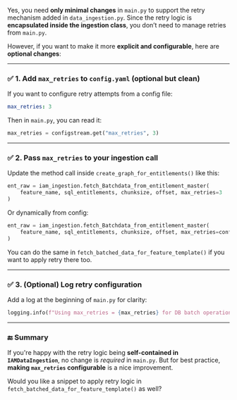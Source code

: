 Yes, you need **only minimal changes** in `main.py` to support the retry mechanism added in `data_ingestion.py`. Since the retry logic is **encapsulated inside the ingestion class**, you don’t need to manage retries from `main.py`.

However, if you want to make it more **explicit and configurable**, here are **optional changes**:

---

### ✅ 1. **Add `max_retries` to `config.yaml`** (optional but clean)

If you want to configure retry attempts from a config file:

```yaml
max_retries: 3
```

Then in `main.py`, you can read it:

```python
max_retries = configstream.get("max_retries", 3)
```

---

### ✅ 2. **Pass `max_retries` to your ingestion call**

Update the method call inside `create_graph_for_entitlements()` like this:

```python
ent_raw = iam_ingestion.fetch_Batchdata_from_entitlement_master(
    feature_name, sql_entitlements, chunksize, offset, max_retries=3
)
```

Or dynamically from config:

```python
ent_raw = iam_ingestion.fetch_Batchdata_from_entitlement_master(
    feature_name, sql_entitlements, chunksize, offset, max_retries=configstream.get("max_retries", 3)
)
```

You can do the same in `fetch_batched_data_for_feature_template()` if you want to apply retry there too.

---

### ✅ 3. **(Optional) Log retry configuration**

Add a log at the beginning of `main.py` for clarity:

```python
logging.info(f"Using max_retries = {max_retries} for DB batch operations")
```

---

### 🔚 Summary

If you're happy with the retry logic being **self-contained in `IAMDataIngestion`**, no change is *required* in `main.py`. But for best practice, **making `max_retries` configurable** is a nice improvement.

Would you like a snippet to apply retry logic in `fetch_batched_data_for_feature_template()` as well?
